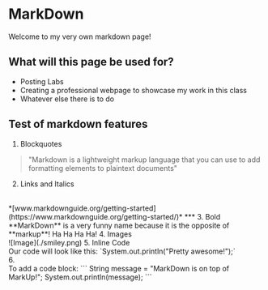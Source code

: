# MarkDown
Welcome to my very own markdown page!

## What will this page be used for?
* Posting Labs
* Creating a professional webpage to showcase my work in this class
* Whatever else there is to do

## Test of markdown features
1. Blockquotes
> "Markdown is a lightweight markup language that you can use to add formatting elements to plaintext documents" 
2. Links and Italics
<br />
*[www.markdownguide.org/getting-started](https://www.markdownguide.org/getting-started/)*
***
3. Bold
<br />
**MarkDown** is a very funny name because it is the opposite of **markup**! Ha Ha Ha Ha!
4. Images
<br />
![Image](./smiley.png)
5. Inline Code
<br />
Our code will look like this: `System.out.println("Pretty awesome!");`
<br />
6.
<br />
To add a code block:
```
String message = "MarkDown is on top of MarkUp!";
System.out.println(message);
```
